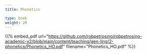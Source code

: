 ```yaml
---
title: Phonetics 

type: book
weight: 20
---
```



{{% embed_pdf url="https://github.com/robpetrosino/robpetrosino-academic-v2/blob/main/content/teaching/gen-ling/2-phonetics/Phonetics_HO.pdf" filename="Phonetics_HO.pdf" %}}